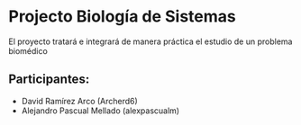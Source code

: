 # Projecto Biología de Sistemas
El proyecto tratará e integrará de manera práctica el estudio de un problema biomédico

## Participantes: 
* David Ramírez Arco (Archerd6)
* Alejandro Pascual Mellado (alexpascualm)